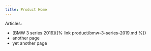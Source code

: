 ```yaml
---
title: Product Home
---
```


Articles:

- [BMW 3 series 2019]({% link product/bmw-3-series-2019.md %})
- another page
- yet another page
